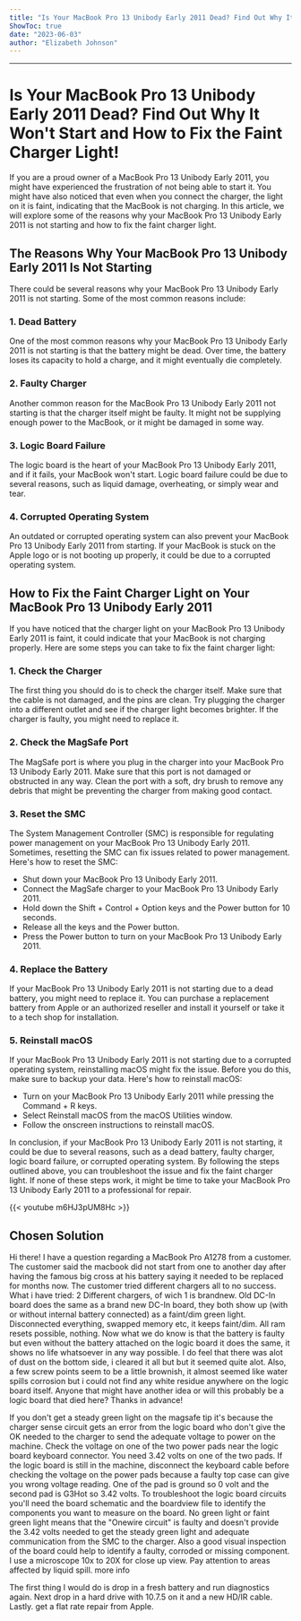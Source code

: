 ```yaml
---
title: "Is Your MacBook Pro 13 Unibody Early 2011 Dead? Find Out Why It Won't Start and How to Fix the Faint Charger Light!"
ShowToc: true 
date: "2023-06-03"
author: "Elizabeth Johnson"
---
```

*****
# Is Your MacBook Pro 13 Unibody Early 2011 Dead? Find Out Why It Won't Start and How to Fix the Faint Charger Light!

If you are a proud owner of a MacBook Pro 13 Unibody Early 2011, you might have experienced the frustration of not being able to start it. You might have also noticed that even when you connect the charger, the light on it is faint, indicating that the MacBook is not charging. In this article, we will explore some of the reasons why your MacBook Pro 13 Unibody Early 2011 is not starting and how to fix the faint charger light.

## The Reasons Why Your MacBook Pro 13 Unibody Early 2011 Is Not Starting

There could be several reasons why your MacBook Pro 13 Unibody Early 2011 is not starting. Some of the most common reasons include:

### 1. Dead Battery

One of the most common reasons why your MacBook Pro 13 Unibody Early 2011 is not starting is that the battery might be dead. Over time, the battery loses its capacity to hold a charge, and it might eventually die completely.

### 2. Faulty Charger

Another common reason for the MacBook Pro 13 Unibody Early 2011 not starting is that the charger itself might be faulty. It might not be supplying enough power to the MacBook, or it might be damaged in some way.

### 3. Logic Board Failure

The logic board is the heart of your MacBook Pro 13 Unibody Early 2011, and if it fails, your MacBook won't start. Logic board failure could be due to several reasons, such as liquid damage, overheating, or simply wear and tear.

### 4. Corrupted Operating System

An outdated or corrupted operating system can also prevent your MacBook Pro 13 Unibody Early 2011 from starting. If your MacBook is stuck on the Apple logo or is not booting up properly, it could be due to a corrupted operating system.

## How to Fix the Faint Charger Light on Your MacBook Pro 13 Unibody Early 2011

If you have noticed that the charger light on your MacBook Pro 13 Unibody Early 2011 is faint, it could indicate that your MacBook is not charging properly. Here are some steps you can take to fix the faint charger light:

### 1. Check the Charger

The first thing you should do is to check the charger itself. Make sure that the cable is not damaged, and the pins are clean. Try plugging the charger into a different outlet and see if the charger light becomes brighter. If the charger is faulty, you might need to replace it.

### 2. Check the MagSafe Port

The MagSafe port is where you plug in the charger into your MacBook Pro 13 Unibody Early 2011. Make sure that this port is not damaged or obstructed in any way. Clean the port with a soft, dry brush to remove any debris that might be preventing the charger from making good contact.

### 3. Reset the SMC

The System Management Controller (SMC) is responsible for regulating power management on your MacBook Pro 13 Unibody Early 2011. Sometimes, resetting the SMC can fix issues related to power management. Here's how to reset the SMC:

- Shut down your MacBook Pro 13 Unibody Early 2011.
- Connect the MagSafe charger to your MacBook Pro 13 Unibody Early 2011.
- Hold down the Shift + Control + Option keys and the Power button for 10 seconds.
- Release all the keys and the Power button.
- Press the Power button to turn on your MacBook Pro 13 Unibody Early 2011.

### 4. Replace the Battery

If your MacBook Pro 13 Unibody Early 2011 is not starting due to a dead battery, you might need to replace it. You can purchase a replacement battery from Apple or an authorized reseller and install it yourself or take it to a tech shop for installation.

### 5. Reinstall macOS

If your MacBook Pro 13 Unibody Early 2011 is not starting due to a corrupted operating system, reinstalling macOS might fix the issue. Before you do this, make sure to backup your data. Here's how to reinstall macOS:

- Turn on your MacBook Pro 13 Unibody Early 2011 while pressing the Command + R keys.
- Select Reinstall macOS from the macOS Utilities window.
- Follow the onscreen instructions to reinstall macOS.

In conclusion, if your MacBook Pro 13 Unibody Early 2011 is not starting, it could be due to several reasons, such as a dead battery, faulty charger, logic board failure, or corrupted operating system. By following the steps outlined above, you can troubleshoot the issue and fix the faint charger light. If none of these steps work, it might be time to take your MacBook Pro 13 Unibody Early 2011 to a professional for repair.

{{< youtube m6HJ3pUM8Hc >}} 



## Chosen Solution
 Hi there!
I have a question regarding a MacBook Pro A1278 from a customer.
The customer said the macbook did not start from one to another day after having the famous big cross at his battery saying it needed to be replaced for months now.
The customer tried different chargers all to no success.
What i have tried:
2 Different chargers, of wich 1 is brandnew.
Old DC-In board does the same as a brand new DC-In board, they both show up (with or without internal battery connected) as a faint/dim green light.
Disconnected everything, swapped memory etc, it keeps faint/dim.
All ram resets possible, nothing.
Now what we do know is that the battery is faulty but even without the battery attached on the logic board it does the same, it shows no life whatsoever in any way possible.
I do feel that there was alot of dust on the bottom side, i cleared it all but but it seemed quite alot. Also, a few screw points seem to be a little brownish, it almost seemed like water spills corrosion but i could not find any white residue anywhere on the logic board itself.
Anyone that might have another idea or will this probably be a logic board that died here?
Thanks in advance!

 If you don't get a steady green light on the magsafe tip it's because the charger sense circuit gets an error from the logic board who don't give the OK needed to the charger to send the adequate voltage to power on the machine. Check the voltage on one of the two power pads near the logic board keyboard connector. You need 3.42 volts on one of the two pads. If the logic board is still in the machine, disconnect the keyboard cable before checking the voltage on the power pads because a faulty top case can give you wrong voltage reading. One of the pad is ground so 0 volt and the second pad is G3Hot so 3.42 volts.
To troubleshoot the logic board circuits you'll need the board schematic and the boardview file to identify the components you want to measure on the board. No green light or faint green light means that the "Onewire circuit" is faulty and doesn't provide the 3.42 volts needed to get the steady green light and adequate communication from the SMC to the charger. Also a good visual inspection of the board could help to identify a faulty, corroded or missing component. I use a microscope 10x to 20X for close up view. Pay attention to areas affected by liquid spill.
more info

 The first thing I would do is drop in a fresh battery and run diagnostics again.  Next drop in a hard drive with 10.7.5 on it and a new HD/IR cable.  Lastly. get a flat rate repair from Apple.




